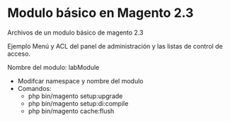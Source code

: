 # Modulo básico en Magento 2.3
Archivos de un modulo básico de magento 2.3

Ejemplo Menú y ACL del panel de administración y las listas de control de acceso. 

Nombre del modulo:  labModule

- Modifcar namespace y nombre del modulo
- Comandos:
   - php bin/magento setup:upgrade
   - php bin/magento setup:di:compile
   - php bin/magento cache:flush
